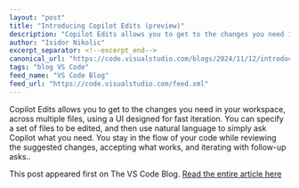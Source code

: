 ```yaml
---
layout: "post"
title: "Introducing Copilot Edits (preview)"
description: "Copilot Edits allows you to get to the changes you need in your workspace, across multiple files, us..."
author: "Isidor Nikolic"
excerpt_separator: <!--excerpt_end-->
canonical_url: "https://code.visualstudio.com/blogs/2024/11/12/introducing-copilot-edits"
tags: "blog VS Code"
feed_name: "VS Code Blog"
feed_url: "https://code.visualstudio.com/feed.xml"
---
```


Copilot Edits allows you to get to the changes you need in your workspace, across multiple files, using a UI designed for fast iteration. You can specify a set of files to be edited, and then use natural language to simply ask Copilot what you need. You stay in the flow of your code while reviewing the suggested changes, accepting what works, and iterating with follow-up asks..<!--excerpt_end-->

This post appeared first on The VS Code Blog. [Read the entire article here](https://code.visualstudio.com/blogs/2024/11/12/introducing-copilot-edits)
